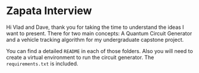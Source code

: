 # Zapata Interview

Hi Vlad and Dave, thank you for taking the time to understand the ideas I want to present. There for two main concepts: A Quantum Circuit Generator and a vehicle tracking algorithm for my undergraduate capstone project. 

You can find a detailed `README` in each of those folders. Also you will need to create a virtual environment to run the circuit generator. The `requirements.txt` is included.
